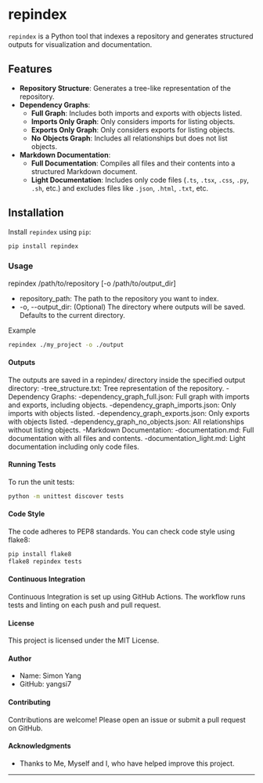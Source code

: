 # repindex

`repindex` is a Python tool that indexes a repository and generates structured outputs for visualization and documentation.

## Features

- **Repository Structure**: Generates a tree-like representation of the repository.
- **Dependency Graphs**:
  - **Full Graph**: Includes both imports and exports with objects listed.
  - **Imports Only Graph**: Only considers imports for listing objects.
  - **Exports Only Graph**: Only considers exports for listing objects.
  - **No Objects Graph**: Includes all relationships but does not list objects.
- **Markdown Documentation**:
  - **Full Documentation**: Compiles all files and their contents into a structured Markdown document.
  - **Light Documentation**: Includes only code files (`.ts`, `.tsx`, `.css`, `.py`, `.sh`, etc.) and excludes files like `.json`, `.html`, `.txt`, etc.

## Installation

Install `repindex` using `pip`:

```bash
pip install repindex
```

### Usage
repindex /path/to/repository [-o /path/to/output_dir]
- repository_path: The path to the repository you want to index.
- -o, --output_dir: (Optional) The directory where outputs will be saved. Defaults to the current directory.

Example
```bash
repindex ./my_project -o ./output
```

#### Outputs

The outputs are saved in a repindex/ directory inside the specified output directory:
-tree_structure.txt: Tree representation of the repository.
-Dependency Graphs:
-dependency_graph_full.json: Full graph with imports and exports, including objects.
-dependency_graph_imports.json: Only imports with objects listed.
-dependency_graph_exports.json: Only exports with objects listed.
-dependency_graph_no_objects.json: All relationships without listing objects.
-Markdown Documentation:
-documentation.md: Full documentation with all files and contents.
-documentation_light.md: Light documentation including only code files.

#### Running Tests

To run the unit tests:
```bash
python -m unittest discover tests
```

#### Code Style

The code adheres to PEP8 standards. You can check code style using flake8:
```bash
pip install flake8
flake8 repindex tests
```

#### Continuous Integration

Continuous Integration is set up using GitHub Actions. The workflow runs tests and linting on each push and pull request.

#### License

This project is licensed under the MIT License.

#### Author
- Name: Simon Yang
- GitHub: yangsi7

#### Contributing

Contributions are welcome! Please open an issue or submit a pull request on GitHub.

#### Acknowledgments

- Thanks to Me, Myself and I, who have helped improve this project.

---
